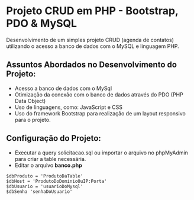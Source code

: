 # Projeto CRUD em PHP - Bootstrap, PDO & MySQL

Desenvolvimento de um simples projeto CRUD (agenda de contatos) utilizando o acesso a banco de dados com o MySQL e linguagem PHP.

## Assuntos Abordados no Desenvolvimento do Projeto:

- Acesso a banco de dados com o MySql
- Otimização da conexão com o banco de dados através do PDO (PHP Data Object)
- Uso de linguagens, como: JavaScript e CSS
- Uso do framework Bootstrap para realização de um layout responsivo para o projeto.

## Configuração do Projeto:

- Executar a query solicitacao.sql ou importar o arquivo no phpMyAdmin para criar a table necessária.
- Editar o arquivo **banco.php** 

```
$dbProduto = 'ProdutoDaTable' 
$dbHost = 'ProdutoDoDominioOuIP:Porta' 
$dbUsuario = 'usuarioDoMysql' 
$dbSenha 'senhaDoUsuario'

```
